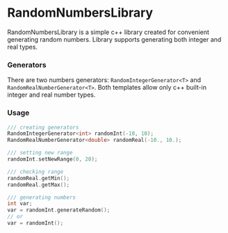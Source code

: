 # RandomNumbersLibrary
RandomNumbersLibrary is a simple c++ library created for convenient generating random numbers. Library supports generating both integer and real types.

### Generators
There are two numbers generators: ```RandomIntegerGenerator<T>``` and ```RandomRealNumberGenerator<T>```.
Both templates allow only c++ built-in integer and real number types.

### Usage

```c++
/// creating generators
RandomIntegerGenerator<int> randomInt(-10, 10);
RandomRealNumberGenerator<double> randomReal(-10., 10.);

/// setting new range
randomInt.setNewRange(0, 20);

/// checking range
randomReal.getMin();
randomReal.getMax();

/// generating numbers
int var;
var = randomInt.generateRandom();
// or
var = randomInt();
```
